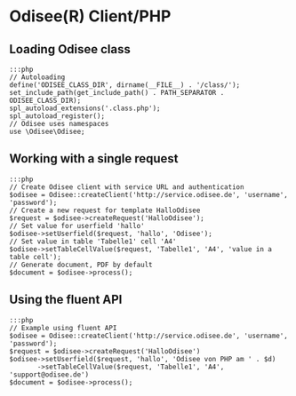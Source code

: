 # Odisee(R) Client/PHP

## Loading Odisee class

    :::php
    // Autoloading
    define('ODISEE_CLASS_DIR', dirname(__FILE__) . '/class/');
    set_include_path(get_include_path() . PATH_SEPARATOR . ODISEE_CLASS_DIR);
    spl_autoload_extensions('.class.php');
    spl_autoload_register();
    // Odisee uses namespaces
    use \Odisee\Odisee;

## Working with a single request

    :::php
    // Create Odisee client with service URL and authentication
    $odisee = Odisee::createClient('http://service.odisee.de', 'username', 'password');
    // Create a new request for template HalloOdisee
    $request = $odisee->createRequest('HalloOdisee');
    // Set value for userfield 'hallo'
    $odisee->setUserfield($request, 'hallo', 'Odisee');
    // Set value in table 'Tabelle1' cell 'A4'
    $odisee->setTableCellValue($request, 'Tabelle1', 'A4', 'value in a table cell');
    // Generate document, PDF by default
    $document = $odisee->process();

## Using the fluent API

    :::php
    // Example using fluent API
    $odisee = Odisee::createClient('http://service.odisee.de', 'username', 'password');
    $request = $odisee->createRequest('HalloOdisee')
    $odisee->setUserfield($request, 'hallo', 'Odisee von PHP am ' . $d)
           ->setTableCellValue($request, 'Tabelle1', 'A4', 'support@odisee.de')
    $document = $odisee->process();
